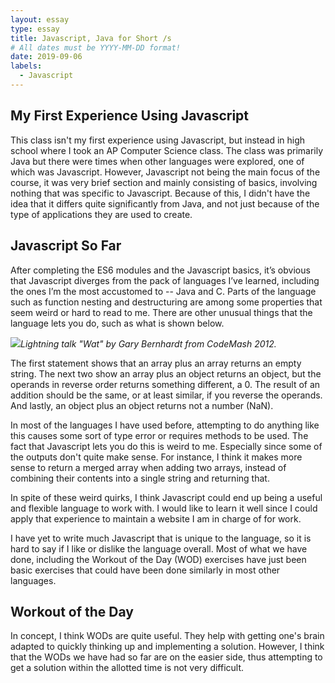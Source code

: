 ```yaml
---
layout: essay
type: essay
title: Javascript, Java for Short /s
# All dates must be YYYY-MM-DD format!
date: 2019-09-06
labels:
  - Javascript
---
```


## My First Experience Using Javascript

This class isn't my first experience using Javascript, but instead in high school where I took an AP Computer Science class. The class was primarily Java but there were times when other languages were explored, one of which was Javascript. However, Javascript not being the main focus of the course, it was very brief section and mainly consisting of basics, involving nothing that was specific to Javascript. Because of this, I didn't have the idea that it differs quite significantly from Java, and not just because of the type of applications they are used to create.

## Javascript So Far

After completing the ES6 modules and the Javascript basics, it’s obvious that Javascript diverges from the pack of languages I’ve learned, including the ones I’m the most accustomed to -- Java and C. Parts of the language such as function nesting and  destructuring are among some properties that seem weird or hard to read to me. There are other unusual things that the language lets you do, such as what is shown below.

<img src="https://gabrielundan.github.io/images/js.PNG">*Lightning talk "Wat" by Gary Bernhardt from CodeMash 2012.*

The first statement shows that an array plus an array returns an empty string. The next two show an array plus an object returns an object, but the operands in reverse order returns something different, a 0. The result of an addition should be the same, or at least similar, if you reverse the operands. And lastly, an object plus an object returns not a number (NaN). 

In most of the languages I have used before, attempting to do anything like this causes some sort of type error or requires methods to be used. The fact that Javascript lets you do this is weird to me. Especially since some of the outputs don't quite make sense. For instance, I think it makes more sense to return a merged array when adding two arrays, instead of combining their contents into a single string and returning that. 

In spite of these weird quirks, I think Javascript could end up being a useful and flexible language to work with. I would like to learn it well since I could apply that experience to maintain a website I am in charge of for work.  

I have yet to write much Javascript that is unique to the language, so it is hard to say if I like or dislike the language overall. Most of what we have done, including the Workout of the Day (WOD) exercises have just been basic exercises that could have been done similarly in most other languages.

## Workout of the Day

In concept, I think WODs are quite useful. They help with getting one's brain adapted to quickly thinking up and implementing a solution. However, I think that the WODs we have had so far are on the easier side, thus attempting to get a solution within the allotted time is not very difficult. 
